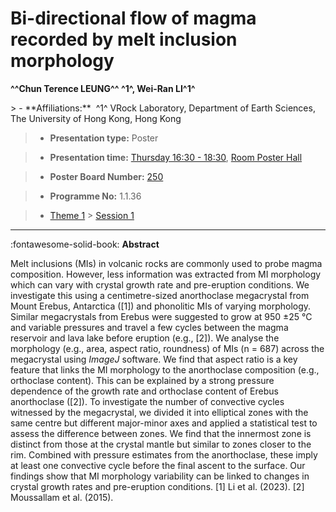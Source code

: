 # Bi-directional flow of magma recorded by melt inclusion morphology

**^^Chun Terence LEUNG^^ ^1^, Wei-Ran LI^1^**

<!-- more -->> - **Affiliations:**  ^1^ VRock Laboratory, Department of Earth Sciences, The University of Hong Kong, Hong Kong 

> - **Presentation type:** Poster

> - **Presentation time:** [Thursday 16:30 - 18:30](../sessions_comparison.md#__tabbed_3_6), [Room Poster Hall](../maps_venue.md#__tabbed_1_1)

> - **Poster Board Number:** [250](../map_poster_boards.md#thursday)

> - **Programme No:** 1.1.36

> - [Theme 1](../theme1.md) > [Session 1](../sessions/session-1-1.md)

--- 

:fontawesome-solid-book: **Abstract**

Melt inclusions (MIs) in volcanic rocks are commonly used to probe magma composition. However, less information was extracted from MI morphology which can vary with crystal growth rate and pre-eruption conditions. We investigate this using a centimetre-sized anorthoclase megacrystal from Mount Erebus, Antarctica ([1]) and phonolitic MIs of varying morphology. Similar megacrystals from Erebus were suggested to grow at 950 ±25 °C and variable pressures and travel a few cycles between the magma reservoir and lava lake before eruption (e.g., [2]). We analyse the morphology (e.g., area, aspect ratio, roundness) of MIs (n = 687) across the megacrystal using *ImageJ* software. We find that aspect ratio is a key feature that links the MI morphology to the anorthoclase composition (e.g., orthoclase content). This can be explained by a strong pressure dependence of the growth rate and orthoclase content of Erebus anorthoclase ([2]). To investigate the number of convective cycles witnessed by the megacrystal, we divided it into elliptical zones with the same centre but different major-minor axes and applied a statistical test to assess the difference between zones. We find that the innermost zone is distinct from those at the crystal mantle but similar to zones closer to the rim. Combined with pressure estimates from the anorthoclase, these imply at least one convective cycle before the final ascent to the surface. Our findings show that MI morphology variability can be linked to changes in crystal growth rates and pre-eruption conditions.
[1] Li et al. (2023). [2] Moussallam et al. (2015).

